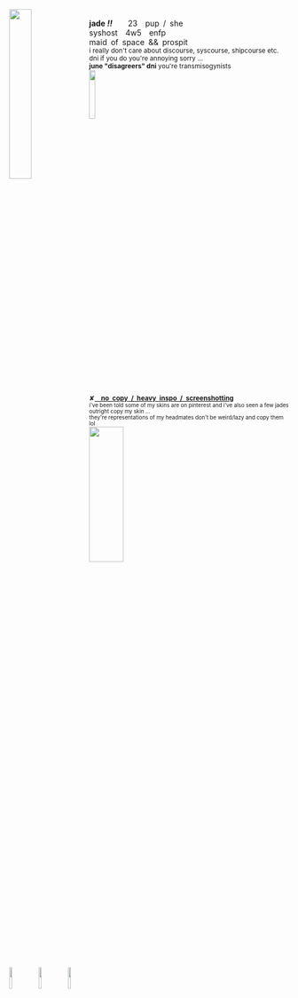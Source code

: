 <img align="left" src="https://files.catbox.moe/s0ngvr.webp" width="28%" height="28%">
</br><b>jade <i>!!</i></b>  23 pup / she
</br>syshost 4w5 enfp
</br>maid of space && prospit
</br><sub>i really don't care about discourse, syscourse, shipcourse etc.
</br>dni if you do you're annoying sorry ...
</br><b>june "disagreers" dni</b> you're transmisogynists
</br><img align="center" src="https://64.media.tumblr.com/047dd9502540f819a4d687288016150c/bda8b752119b2997-ab/s1280x1920/2294b2fc5830dd55ce2562d3619a41c873d5f6b1.jpg" width="15%" height="15%">
</br>✘<ins><b> no copy / heavy inspo / screenshotting</b></ins>
</br><sub>i've been told some of my skins are on pinterest and i've also seen a few jades outright copy my skin ...
</br>they're representations of my headmates don't be weird/lazy and copy them lol
</br><img align="center" src="https://64.media.tumblr.com/047dd9502540f819a4d687288016150c/bda8b752119b2997-ab/s1280x1920/2294b2fc5830dd55ce2562d3619a41c873d5f6b1.jpg" width="35%" height="25%">
</br><img align="center" width="10%" height="10%" src="https://files.catbox.moe/60odjb.gif"> <img align="center" width="10%" height="10%" src="https://64.media.tumblr.com/9ad862e4950e4a5599c311f77d98c366/199d07070275b6ec-d8/s1280x1920/bcaa03f5144e8e818083c04baaf68c3c89a2b050.gif"> <img align="center" width="10%" height="10%" src="https://files.catbox.moe/j6bq6l.gif">

